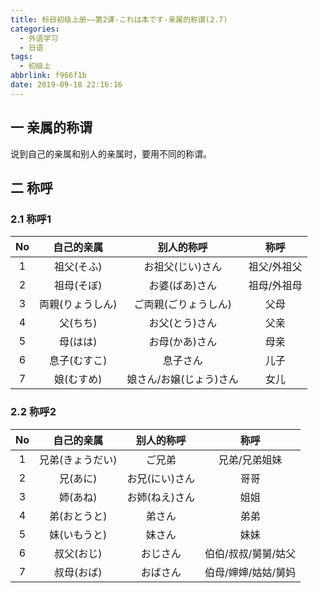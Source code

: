 ```yaml
---
title: 标日初级上册——第2课-これは本です-亲属的称谓(2.7)
categories:
  - 外语学习
  - 日语
tags:
  - 初级上
abbrlink: f966f1b
date: 2019-09-18 22:16:16
---
```


## 一 亲属的称谓

说到自己的亲属和别人的亲属时，要用不同的称谓。 

<!--more-->

## 二 称呼

### 2.1 称呼1

|  No  |    自己的亲属    |       别人的称呼        |    称呼     |
| :--: | :--------------: | :---------------------: | :---------: |
|  1   |    祖父(そふ)    |    お祖父(じい)さん     | 祖父/外祖父 |
|  2   |    祖母(そぼ)    |     お婆(ばあ)さん      | 祖母/外祖母 |
|  3   | 両親(りょうしん) |  ご両親(ごりょうしん)   |    父母     |
|  4   |     父(ちち)     |     お父(とう)さん      |    父亲     |
|  5   |     母(はは)     |     お母(かあ)さん      |    母亲     |
|  6   |   息子(むすこ)   |        息子さん         |    儿子     |
|  7   |    娘(むすめ)    | 娘さん/お嬢(じょう)さん |    女儿     |

### 2.2 称呼2

|  No  |    自己的亲属    |   别人的称呼   |        称呼         |
| :--: | :--------------: | :------------: | :-----------------: |
|  1   | 兄弟(きょうだい) |     ご兄弟     |    兄弟/兄弟姐妹    |
|  2   |     兄(あに)     | お兄(にい)さん |        哥哥         |
|  3   |     姉(あね)     | お姉(ねえ)さん |        姐姐         |
|  4   |   弟(おとうと)   |     弟さん     |        弟弟         |
|  5   |   妹(いもうと)   |     妹さん     |        妹妹         |
|  6   |    叔父(おじ)    |    おじさん    | 伯伯/叔叔/舅舅/姑父 |
|  7   |    叔母(おば)    |    おばさん    | 伯母/婶婶/姑姑/舅妈 |

